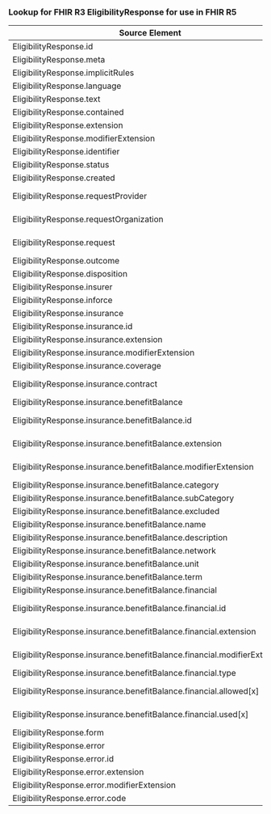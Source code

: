 ### Lookup for FHIR R3 EligibilityResponse for use in FHIR R5

| Source Element | Usage | Target |
| -------------- | ----- | ------ |
| EligibilityResponse.id | UseElementRenamed | CoverageEligibilityResponse.id |
| EligibilityResponse.meta | UseElementRenamed | CoverageEligibilityResponse.meta |
| EligibilityResponse.implicitRules | UseElementRenamed | CoverageEligibilityResponse.implicitRules |
| EligibilityResponse.language | UseElementRenamed | CoverageEligibilityResponse.language |
| EligibilityResponse.text | UseElementRenamed | CoverageEligibilityResponse.text |
| EligibilityResponse.contained | UseElementRenamed | CoverageEligibilityResponse.contained |
| EligibilityResponse.extension | UseElementRenamed | CoverageEligibilityResponse.extension |
| EligibilityResponse.modifierExtension | UseElementRenamed | CoverageEligibilityResponse.modifierExtension |
| EligibilityResponse.identifier | UseElementRenamed | CoverageEligibilityResponse.identifier |
| EligibilityResponse.status | UseElementRenamed | CoverageEligibilityResponse.status |
| EligibilityResponse.created | UseElementRenamed | CoverageEligibilityResponse.created |
| EligibilityResponse.requestProvider | UseExtension | http://hl7.org/fhir/3.0/StructureDefinition/extension-EligibilityResponse.requestProvider |
| EligibilityResponse.requestOrganization | UseExtension | http://hl7.org/fhir/3.0/StructureDefinition/extension-EligibilityResponse.requestOrganization |
| EligibilityResponse.request | UseExtension | http://hl7.org/fhir/3.0/StructureDefinition/extension-EligibilityResponse.request |
| EligibilityResponse.outcome | UseElementRenamed | CoverageEligibilityResponse.outcome |
| EligibilityResponse.disposition | UseElementRenamed | CoverageEligibilityResponse.disposition |
| EligibilityResponse.insurer | UseElementRenamed | CoverageEligibilityResponse.insurer |
| EligibilityResponse.inforce | UseElementRenamed | CoverageEligibilityResponse.insurance.inforce |
| EligibilityResponse.insurance | UseElementRenamed | CoverageEligibilityResponse.insurance |
| EligibilityResponse.insurance.id | UseElementRenamed | CoverageEligibilityResponse.insurance.id |
| EligibilityResponse.insurance.extension | UseElementRenamed | CoverageEligibilityResponse.insurance.extension |
| EligibilityResponse.insurance.modifierExtension | UseElementRenamed | CoverageEligibilityResponse.insurance.modifierExtension |
| EligibilityResponse.insurance.coverage | UseElementRenamed | CoverageEligibilityResponse.insurance.coverage |
| EligibilityResponse.insurance.contract | UseExtension | http://hl7.org/fhir/3.0/StructureDefinition/extension-EligibilityResponse.insurance.contract |
| EligibilityResponse.insurance.benefitBalance | UseElementRenamed | CoverageEligibilityResponse.insurance.item |
| EligibilityResponse.insurance.benefitBalance.id | UseExtension | http://hl7.org/fhir/3.0/StructureDefinition/extension-EligibilityResponse.insurance.benefitBalance.id |
| EligibilityResponse.insurance.benefitBalance.extension | UseExtension | http://hl7.org/fhir/3.0/StructureDefinition/extension-EligibilityResponse.insurance.benefitBalance.extension |
| EligibilityResponse.insurance.benefitBalance.modifierExtension | UseExtension | http://hl7.org/fhir/3.0/StructureDefinition/extension-EligibilityResponse.insurance.benefitBalance.modifierExtension |
| EligibilityResponse.insurance.benefitBalance.category | UseElementRenamed | CoverageEligibilityResponse.insurance.item.category |
| EligibilityResponse.insurance.benefitBalance.subCategory | UseElementRenamed | CoverageEligibilityResponse.insurance.item.productOrService |
| EligibilityResponse.insurance.benefitBalance.excluded | UseElementRenamed | CoverageEligibilityResponse.insurance.item.excluded |
| EligibilityResponse.insurance.benefitBalance.name | UseElementRenamed | CoverageEligibilityResponse.insurance.item.name |
| EligibilityResponse.insurance.benefitBalance.description | UseElementRenamed | CoverageEligibilityResponse.insurance.item.description |
| EligibilityResponse.insurance.benefitBalance.network | UseElementRenamed | CoverageEligibilityResponse.insurance.item.network |
| EligibilityResponse.insurance.benefitBalance.unit | UseElementRenamed | CoverageEligibilityResponse.insurance.item.unit |
| EligibilityResponse.insurance.benefitBalance.term | UseElementRenamed | CoverageEligibilityResponse.insurance.item.term |
| EligibilityResponse.insurance.benefitBalance.financial | UseElementRenamed | CoverageEligibilityResponse.insurance.item.benefit |
| EligibilityResponse.insurance.benefitBalance.financial.id | UseExtension | http://hl7.org/fhir/3.0/StructureDefinition/extension-EligibilityResponse.insurance.benefitBalance.financial.id |
| EligibilityResponse.insurance.benefitBalance.financial.extension | UseExtension | http://hl7.org/fhir/3.0/StructureDefinition/extension-EligibilityResponse.insurance.benefitBalance.financial.extension |
| EligibilityResponse.insurance.benefitBalance.financial.modifierExtension | UseExtension | http://hl7.org/fhir/3.0/StructureDefinition/extension-EligibilityResponse.insurance.benefitBalance.financial.modifierExtension |
| EligibilityResponse.insurance.benefitBalance.financial.type | UseElementRenamed | CoverageEligibilityResponse.insurance.item.benefit.type |
| EligibilityResponse.insurance.benefitBalance.financial.allowed[x] | UseExtension | http://hl7.org/fhir/3.0/StructureDefinition/extension-EligibilityResponse.insurance.benefitBalance.financial.allowed |
| EligibilityResponse.insurance.benefitBalance.financial.used[x] | UseExtension | http://hl7.org/fhir/3.0/StructureDefinition/extension-EligibilityResponse.insurance.benefitBalance.financial.used |
| EligibilityResponse.form | UseElementRenamed | CoverageEligibilityResponse.form |
| EligibilityResponse.error | UseElementRenamed | CoverageEligibilityResponse.error |
| EligibilityResponse.error.id | UseElementRenamed | CoverageEligibilityResponse.error.id |
| EligibilityResponse.error.extension | UseElementRenamed | CoverageEligibilityResponse.error.extension |
| EligibilityResponse.error.modifierExtension | UseElementRenamed | CoverageEligibilityResponse.error.modifierExtension |
| EligibilityResponse.error.code | UseElementRenamed | CoverageEligibilityResponse.error.code |
